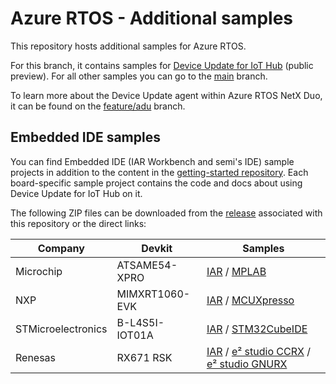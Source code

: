 # Azure RTOS - Additional samples

This repository hosts additional samples for Azure RTOS.

For this branch, it contains samples for [Device Update for IoT Hub](https://docs.microsoft.com/azure/iot-hub-device-update/understand-device-update) (public preview). For all other samples you can go to the [main](https://github.com/azure-rtos/samples) branch.

To learn more about the Device Update agent within Azure RTOS NetX Duo, it can be found on the [feature/adu](https://aka.ms/azrtos-device-update-preview) branch.

## Embedded IDE samples

You can find Embedded IDE (IAR Workbench and semi's IDE) sample projects in addition to the content in the [getting-started repository](https://github.com/azure-rtos/getting-started). Each board-specific sample project contains the code and docs about using Device Update for IoT Hub on it.

The following ZIP files can be downloaded from the [release](https://github.com/azure-rtos/samples/releases) associated with this repository or the direct links:

|Company|Devkit|Samples|
|-|-|-|
| Microchip | ATSAME54-XPRO | [IAR](https://github.com/azure-rtos/samples/releases/download/rel_6.1_adu_beta/Azure_RTOS_6.1_ADU_ATSAME54-XPRO_IAR_Sample_2021_03_02.zip) / [MPLAB](https://github.com/azure-rtos/samples/releases/download/rel_6.1_adu_beta/Azure_RTOS_6.1_ADU_ATSAME54-XPRO_MPLab_Sample_2021_03_02.zip)|
| NXP | MIMXRT1060-EVK| [IAR](https://github.com/azure-rtos/samples/releases/download/rel_6.1_adu_beta/Azure_RTOS_6.1_ADU_MIMXRT1060_IAR_Sample_2021_03_02.zi) / [MCUXpresso](https://github.com/azure-rtos/samples/releases/download/rel_6.1_adu_beta/Azure_RTOS_6.1_ADU_MIMXRT1060_MCUXpresso_Sample_2021_03_02.zip)|
| STMicroelectronics | B-L4S5I-IOT01A | [IAR](https://github.com/azure-rtos/samples/releases/download/rel_6.1_adu_beta/Azure_RTOS_6.1_ADU_STM32L4+-DISCO_IAR_Sample_2021_03_02.zip) / [STM32CubeIDE](https://github.com/azure-rtos/samples/releases/download/rel_6.1_adu_beta/Azure_RTOS_6.1_ADU_STM32L4+-DISCO_STM32CubeIDE_Sample_2021_03_02.zip)|
| Renesas | RX671 RSK | [IAR](https://github.com/azure-rtos/samples/releases/download/rel_6.1_adu_beta/Azure_RTOS_6.1_ADU_Renesas_RX671_RSK_IAR_Samples_2022_02_02.zip) / [e² studio CCRX](https://github.com/azure-rtos/samples/releases/download/rel_6.1_adu_beta/Azure_RTOS_6.1_ADU_Renesas_RX671_RSK_e2studio_ccrx_Samples_2022_02_02.zip) / [e² studio GNURX](https://github.com/azure-rtos/samples/releases/download/rel_6.1_adu_beta/Azure_RTOS_6.1_ADU_Renesas_RX671_RSK_e2studio_gnurx_Sample_2022_02_02.zip)|

